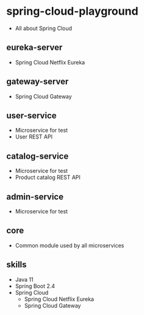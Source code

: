# spring-cloud-playground
* All about Spring Cloud 

## eureka-server
* Spring Cloud Netflix Eureka

## gateway-server
* Spring Cloud Gateway

## user-service
* Microservice for test
* User REST API

## catalog-service
* Microservice for test
* Product catalog REST API

## admin-service
* Microservice for test

## core
* Common module used by all microservices 

## skills
* Java 11
* Spring Boot 2.4
* Spring Cloud
  * Spring Cloud Netflix Eureka
  * Spring Cloud Gateway
